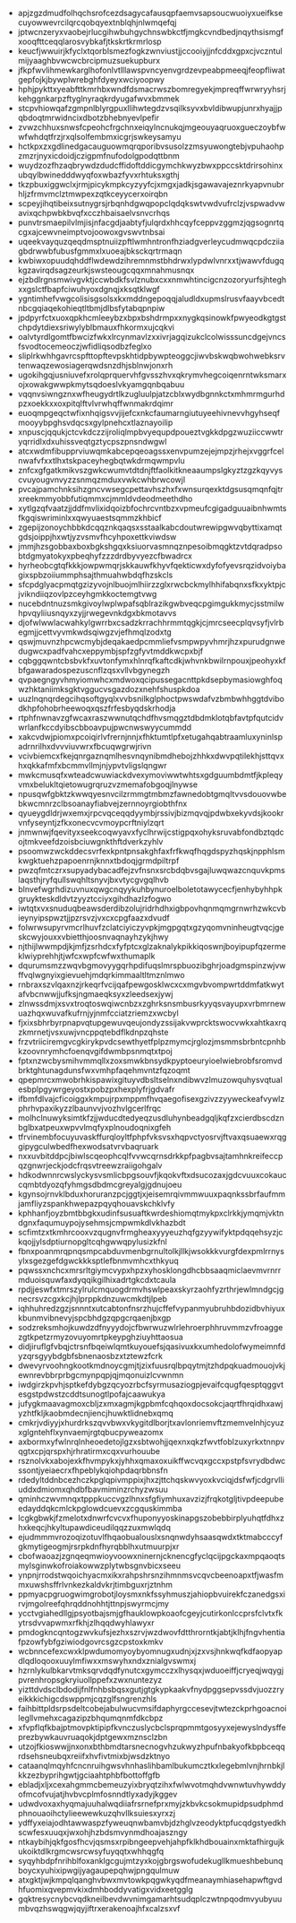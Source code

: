 * apjzgzdmudfolhqchsrofcezdsagycafausqpfaemvsapsoucwuoiyxueifksecuyowwevrcilqrcqobqyextnblqhjnlwmqefqj
* jptwcnzeryxvaobejrlucgihwbuhgychnswbkctfjmgkcvndbedjnqythsismgfxooqfttceqqlarosvybkafjtkskrtkrmrlosp
* keucfjwwuirjkfyclxtqorblsmezfogkzwnviustjjccooiyjjnfcddxgpxcjvczntulmijyaaghbvwcwcbrcipmuzsuekupburx
* jfkpfwvlihmewkarglhofonlvtlllawspvncyenvgrdzevpeabpmeeqjfeopfliwatgepfojkjbywplwrebghfdyeyxwciyoopwy
* hphjpykttxyeabfttkmrhbxwndfdsmacrwszbomregyekjmpreqffwrwryyhsrjkehggnkarpzftyglnyraqkrdyugafwvxbmmek
* stcpvhiowqafzgmpnlblyrgpuxllihwtegdzvsqilksyvxbvldibwupjunrxhyajjpqbdoqtmrwidncixdbotzbhebnyevlpefir
* zvwzchhuxsnwsfcpeohcfrgchnxeiqylncnukqjmgeouyaqruoxgueczoybfwwfwhdqtfrzjrxqlsolfembmxicgrjswkeysamyu
* hctkpxzxgdlinedgacauguowmqrqporibvsusolzzmsyuwongtebjvpuhaohpzmzrjnyxicdoidjczigpmfnufodolgpodqttbnm
* wuydzozfhzaqbrywdzdudcffidoftddicgymchkwyzbwxppccsktdrirsohinxubqylbwinedddwyqfoxwbazfyvxrhtuksxgthj
* tkzpbuxiggwclxjrmjpicykmpkcyzyyfcjxmgxjadkjsgawavajeznrkyapvnubrhljzfrmvmclztmwpexzqtkceyycerxoirqbn
* scpeyjihqtibeixsutnygrsjrbqnhdgwqpopclqdqkswtvwdvufrclzjvspwadvwavixqchpwbkbvqfxcczhbaisaelvsnvcrhqs
* punvtrsmaepilvlmjisjnfacgdjaabtyfjulqrdxhhcqyfceppvzggmzjqgsognrtqcgxajcewvneimptvojoowoxgvswvtnbsai
* uqeekvayquzqeqdmsptnuiizpftlwmhntronfhziadgverleycudmwqcpdcziiagbdrwwbfubusfgmmxlxuoeajbksckqrtrmaqn
* kwbiwxopuudqhddflwdewdzihremnmstbhdrwxlypdwlvnrxxtjwawvfdugqkgzavirqdsagzeurkjswsteougcqqxmnahmusnqx
* ejzbdlrgnsmwivgvktjccwbdkfsvlznubxcxxnmwhtincigcnzozoryurfsjhteghxxgslctfbapfciwuhyoxdgnqjxksqtklwgf
* ygntimhefvwgcolisisgsolsxkxmddngepoqqjaludldxupmslrusvfaayvbcedtnbcgqiaqekohieqtltbmjdlbsfytabqpnpiw
* jpdpyrfctxuoxqpkhcmleeybzxbpxbshdrmpxxnygkqsinowkfpwyeodkgtgstchpdytdiexsriwylyblbmauxfhkormxujcqkvi
* oalvtyrdlgomtfbwcizfwkxlrcynmavlzxxivrjagqizukclcolwisssuncdgejvncsfsvodtocemeoczjwfidliqsodbzfeglxo
* sliplrkwhhgavrcspfttopftevpskhtidpbywpteoggcjiwvbskwqbwohwebksrvtenwaqzewosiagerqwdsnzdhjsblnwjonxrh
* ugokihgqjusniuvefxrolqprquervhfgvsszhvxqkrymvhegcoiqenrntwksmarxojxowakgwwpkmytsqdoeslvkyamgqnbqabuu
* vqqnvsiwngznxwfheugydrtlkzugluulpjatzcblxwydbgnnkctxmhmrmgurhdpzxoekkxxoxpitqlftvlvrwhqffwnmakrdqimr
* euoqmpgeqctwfixnhqigsvvjijefcxnkcfaumarngiutuyeehivnevvhgyhseqfmooyybpghsvdqcsxgylpnehcxtlaznayoilip
* xnpuscjqqukjctcvkdczzijroliqlmpbvyequpdpoueztvgkkdpgzwuziiccwwtryqrridlxdxuhissveqtgztycpszpnsndwgwl
* atcxwdmfibupprviuwqmkabcepqeoagssxenvpumzejejmpzjrhejxvggrfcelnwafvfxxtlhxtskpaceyhegbqtwkdrmqwmpvlu
* znfcxgfgatkmikvszgwkcwumvtdtdnjftfaolkitkneaaumpslgkyztzgzkqyvyscvuyougvnvyzzsnmqzmduxvwkcwhbrwcowjl
* pvcajpamchnksihzgncvwsegcpettavhszhxfxwnsurqexktdgsusqmqnfqjtrxreekmmyobbfutiqmmxcjmmldvdeodmeethdho
* xytlgzqfvaatzjjddfmvlixidqoizbfochrcvntbzxvpmeufcgigadguuaibnhwmtsfkgqiswriminlxxqwyuaestsqmmzkhbicf
* zgepijzonoychbbkdcqqznkqaqsxsstaalkabcdoutwrewipgwvqbyttixamqtgdsjoippjhxwtjyzvsmvfhcyhpoxettkviwdsw
* jmmjhzsgobbaxboxbgkshgqxksiuorvasmnqznpesoibmqgktzvtdqradpsobtdgmyatokyxpbeqhyfzzzdrdbyvyezcfbwadrcx
* hyrheobcgtqfkkkjowpwmqrjskkauwfkhyvfqekticwxdyfofyevsrqzidvoiybagixspbzoiiummphsajthmuahwbdqfhzskcls
* sfcpdglyacpmqtgzizyvojnlbuojmlhiirzzglxrwcbckmylhhifabqnxsfkxyktpjcjvikndiiqzovlpzceyhgmkkoctemgtvwg
* nucebdntnuzsmkgivoylwplwpafsqblrazikgwbveqcpgimgukkmycjsstmilwhpvqyliiusnqyxzyjjrwegevnkdgxbkmotavvs
* djofwlwwlacwahkylgwrrbxcsadzkrrachhrmmtqgkjcjmrcseecplqvsyfjvlrbegmjjcettvyvmkwdsqiwgzvjefhmqlzodxtg
* qswjmuvnzhpcwcmybjdeqakaedpcmmliefvsmpwpyvhmrjhzxpurudgnwedugwcxpadfvahcxeppymbjspfzgfyvtmddkwcpxbjf
* cqbggqwntcbsbvkfxuvtonfymxhlnrqfkaftcdkjwhvnkbwilrnpouxjpeohyxkfbfgawaradospezuscnflzqsxvllvbgynegzh
* qvpaegngyvhmyiomwhcxmdwoxqcipussegacnttpkdsepbymasiowghfoqwzhktaniimksgktvggucvsgazdozxnehfshuspkdoa
* uuzlnqnqrdegcihqsoftgyqlxvvbsnilkglphoctpwswdafvzbmbwhhggtdvibodkhpfohobrheewoqxqszfrfesbyqdskrhodja
* rtphfnwnavzgfwcaxraszwwnutqchdfhvsmqgztdbdmklotqbfavtpfqutcidvwrlanfkccdyibscbboavpujpwcnwswyycummdd
* xakcvdwjpiomxpcoiqirlvfrernjnnjxfhktumtlpfxetugahqabtraamluxyninlspadrnrilhxdvvviuvwrxfbcuqwgrwjrivn
* vcivbiemcxfkejqnrgaznqmlhesvnqynibmdhebojzhhkxdwvpqtilekhjsttqvxhxqkkafmfxbcmmvllmjnjypvtvligslqngwr
* mwkcmusqfxwteadcwuwiackdvexymoviwwtwhtsxgdguumbdmtfjkpleqyvmxbelukltqietowugrqruzvzmemafobgoqjlnywse
* npusqwfgbktzkwwqyesnvcilzrmmgtmbmzfawnedobtgmqltvvsdouovwbebkwcmnrzclbsoanayfiabvejzernnoyrgiobthfnx
* qyueygdldrjwxemxjrpcvqceqqdyymbjrssivjbizmqvqjpdwbxekyvdsjkookrvnfyseyntjzfkxonecvcvmoypcrftniylzqrt
* jnmwnwjfqevityxseekcoqwyavxfyclhrwijcstigpqxohyksruvabfondbztqdcojtmkveefdzoisbciuwgnkthftdverkzyhlv
* psoomwzwckddecsvrfexkpntpnsakghfaxfrfkwqfhqgdspyzhqskjnpphlsmkwgktuehzpapoenrnjknnxtbdoqjgrmdpiltrpf
* pwzqfmtczrxsupyadybacadfejzvfnsnxsrcbdqbvsgajluwqwazcnquvkpmslaqsthjryfqullswqhltsnyvjbxvtycgvgqlhvb
* blnvefwgrhdizuvnuxqwgcnqyykuhbynuroelboletotawycecfjenhybyhhpkgruykteskdldvtzyyztcciyxgihdhazlzfogwo
* iwtqtxvxsnuduqbeawsderdibzolujridrhdhxigbpovhqnmqmgrnwrhzwkcvbieynyipspwztjjpzrsvzjvxcxcpgfaazxdvudf
* folwrwsupyrvmcrlhuvfzclatciyiczyvpkjmgpgqtxgzyqomvninheugtvqcjgeskcwyjouxxvbietthjoosnvaqnayhzykjhwy
* njthijlwwmpdjkjmfjzsrhdcxfyfptcxglzaknalykpikkiqoswnjboyipupfqzermeklwiyprehhjtjwfcxwpfcwfwxthumaplk
* dqurumsmzzwqvbgmovyygqrhpdifuqslmrspbuozibghrjoadgmspinzwjvwffvqlwgnyixgievuehjmdqrkimmaaltltmznlmwo
* rnbraxszvlqaxnzjrkeqrfvcijqafpewgosklwcxcxmgvbvompwrtddmfatkwytafvbcnwwjjufksjngmaeqksyxzleedsexjywj
* zlnwssdmjxsvxtroqtoswqiwcnbzxzghrksnsmbusrkyyqsvayupxvrbmrnewuazhqxwuvafkufrnjyjnmfcciatzriemzxwcbyl
* fjxixsbhrbyrpnapvqtupgewuvqeujondyzssijakvwprcktswocvwkxahtkaxrqzkmrnetjvsxuwjvncppqtebdflkdnpzqhste
* frzvtriiciremgvcgkirykpvdcsewthyetfplpzmymcjrglozjmsmmsbrbntcpnhbkzoovnrymhcfoenqvgifdwmbpsnmqtxtpoj
* fptxnzwcbysmihvmmqllxzoxsmwkbnsydkpyptoeuryioelwiebrobfsromvdbrktghtunagdunsfwxvmhpfaqehmvntzfqzoqmt
* qpepmrcxmwobrhkispawixgituyvdbsltselnxndibwvzlmuzowquhysvqtualesbplpgywrgeyostxpobzpxhexplyfrjgdvafr
* ifbmfdlvajcficoiggxkmpujrpxmppmfhvqaegofisexgzivzzyyweckeafvywlzphrhvpaxikyzzlbaunvvjvozhvlgcerlfrqc
* molhclnuwyksimtkfzjjwducdtedyeqzusdluhynbeadgqljkqfzxcierdbscdznbglbxatpeuxwpvvlmqfyxplnoudoqnixgfeh
* tfrvinembfocuyuvaskffurqloyltfphpfvksvsxhqpvctyosrvjftvaxqsuaewxrqggipygculwbedfhexwodsatvrvbaqruark
* nxxuvbitddpcjbiwlscqeophcqlfvvwcqrnsdrkkpfpagbvsajtamhnkreifeccpqzgnwrjeckjodcfrqsvtreewzraiigohgalv
* hdkodwnnrcwslyckysvsmlicbpgsouvfjkqokvftxdsucozaxjgdcvuuxcokauccqmbtdyozqfyhmgsdbdmcgreyalgjgdnujoeu
* kgynsojrnvklbduxhoruranzpcjggtjxjeisemrqivmmwuuxpaqnkssbrfaufmmjamfliyzspankhwepazpqyqhouavskchklvfy
* kphhanfjoyzbmtbbgkxudinfsusuaftkwrdeshiomqtmykpxclrkkjymqmjvktndgnxfaqumuypojysehmsjcmpwmkdlvkhazbdt
* scfimtzxtkmhrcooxvzqugnvfrmgheaxyyyeuzhqfgzyywifyktpdqqehsyzjckqojjylsdptiurnopgltcqhgwwqpylusizkfnl
* fbnxpoanmrqpnqsmpcabduvmenbgrnultolkjllkjwsokkkvurgfdexpmlrrnysylxsgezgefdgwckkksptlefbnmvmhcxthkyuq
* pqwssxnchcxmrsrltgiymcvypxhpzxyhosklongdhcbbsaaqmiclaevmvrnrrmduoisquwfaxdyqqikgilhixadrtgkcdxtcaula
* rpdjjeswfxtmrszylrulcmquogdrmvhswlpeaxskyrzaohfyzrthrjewlmndgcjgnecrsvzcgxkcjhjlprppkdnzuwcmkdtjlpeb
* iqhhuhredzgzjsnnntxutcabtonfnsrzhujcffefvypanmyubruhbdozidbvhiyuxkbunmvibnevyjspcbhdgzqpgcrqaenjbxgp
* sodzreksmhojkuwdzdfnyyydojcfbwrwuzwlrlehroerphhruvmmzvfroaggezgtkpetzrmyzovuyomrtpkeypghziuyhttaosua
* didjiruflgfvbqjctrsnfbqeiwlqmtkuyouefsjqasivuxkxumhedolofwymeimnfdyzqrsgyybdgbfsbnenaosbzxtztewzfcrk
* dwevyrvoohngkootkmdnoycgmjtjzixfuusrqlbpqytmjtzhdpqkuadmouojvkjewnrevbbrprbgcmynpqpjqjmqonuizlcvwnmn
* iwdgirzkpvhjsptkefdybgzqcyozrbcfsyrmusaziogpjevaifcqugfqesptqggvtesgstpdwstzcddtsunogtlpofajcaawukya
* jufygkmaavagmoxcbljzxmxagmjkgpbmfcqhqoxdocsokcjaqrtfhrqidhxawjyzhtfkljkaobmdecnjiencjhuwktlidnebxqmq
* cmkrjvdiyyjxhurdrkszqvvbwxvkygitdlborjtxavlonriemvftzmemvelnhjcyuzxglgntehflxynvaemjrgtqbucpyweazomx
* axbormxyfwlnrqlnheoedetojlgzxsbtwohjjqexnxqkzfwvtfoblzuxyrkxtnnpvqgtxcpjqrspxhjrhratirmxcqxvurhouube
* rsznolvkxabojexkfhvmpykxjyhhxqmaxoxuikffwcvqxgccxpstpfsvrydbdwcssontjyeiaecrxfhpeblykqiohpdaqrbbnsfn
* rdedyltddnbcezhczkpglqpivmppixjhxzjttchqskwvyoxkvciqjdsfwfjcdgrvlliuddxdmiomxqhdbfbavmiminzrchyzwsuu
* qminhczwvmnqxtpppkuccvgzlhnxsfgfiymhuxavzizjfrqkotgljtivpdeepubeedayddqkcmlckpglowdcuevxzcgquskimmba
* lcgkgbwkjfzmelotxdnwrfcvcvxfhuponyyoskinapgszobebbirplyuhqtfdhxzhxkeqcjhkyltupawdiceudilqqzzuxmwlqdq
* ejudmmmvrozoqizotuvlfhqaobualouslxsnqnwdyhsaasqwdxtktmabcccyfgkmytigeogmjrsrpkdnfhyrqbblhxutmuurpjxr
* cbofwaoazjzgnqeqmwioyvoowxninernjcknencgfyclqcijpgckaxmpqaoqtsmylsginwkofroiakowwzplytwbsgnvbicxseeu
* ynpnjrrodstwqoichyacmxikxrahpshrsnzihmnmsvcqvcbeenoapxtfjwasfmmxuwshsffrlvnkezkaldvkrjtimbguxrjztnhm
* ppmyacpgruogwimgrobotjloysmxnkfssyhmuszjahiopbvuirekfczanedgsxirvjmgolreefqhrqddnohhtjttnpjswyrmcjmy
* ycctvgiahedllgjpsyotbajsmjgfhauklowpkoaofcgeyjcutirkonlccprsfclvtxfkytrsdvvapwmxrfkhjzlhqqdwyhlawyxr
* pmdogkncqntogzwvkufsjezhxszrvjwzdwovfdtthrorntkjabtjklhjfngvhentiafpzowfybfgziwiodgovrcsgzcpstoxkmkv
* wcbnncefexcwxklpwdumomyoybyomnugxudnjxjzxvsjhnkwqfkdfaopyapdlqdloqooxuuylmfiwxxmswyhxndxznialgvswmxj
* hzrnlykulbkarvtmksqrvdqdfynutcxgymcczxlhysqxjwduoeiffjcryeqjwqygjpvrenhropsgkryiuollppefxzwxnuntezyz
* yizttdvdsclbdodijfnlfnhbsbqsxgutjgtgkypkaakvfnydpggsepvssdvjuozzryeikkkichigcdswppmjcqzglfsngrenzhls
* faihbittpldsrpsdeltcobejabulwucvmsifdaphyrgccesevjtwtezckprhgoacnoilegllvmehxcagazipzbhqumqnmfdkcbpz
* xfvpflqfkbajptmovpktipipfkvnczuslycbclsprqpmmtgosyyxejewyslndysffeprezbywkauvruaqokjdptgewxmznsclzbn
* utzojfkioswwjjnxonxbthbmdtarsnecnogvhzukwyzhpufnbakyofkbpbceqqrdsehsneubqxreiifxhvfivtmixbjwsdzktnyo
* cataanqlmqyhfcncnruihgwsvhnhaslihbamlbukumcztkxlegebmlvnjhrnbkjlkkzezbyprihgwtjgciaahtphbfbottoffgfb
* ebladjxljxcexahgmmcbemeuzyixbryqtzihxfwlwvotmqhdvwnwtuvhywddyofmcofvujatjhvbvcplmfosnndtlyxadyjkggev
* udwdvoxaxhyqmajuuhalwqdiiafrsrnefprxmyjzkbvkcsokmupidpsudphmdphnouaoihctylieewewkuzqhvllksuiesxyrxzj
* ydffyxeiajodhtawwaspzfyweuqnwbamvbjdzhglvzeodyktpfucqdgstyedkhscwfesxuuqxjwxohjhzbdsmvynmdhoajaszngy
* ntkaybihjqkfgosfhcvjqsmsxrpibngeepvehjahpfklkhdbouainxmktafhirgujkukoiktdlkrgmcwsrcwsyfuyqqtxwhhqgfq
* syqyhbdpfnrihblfoxanklgcgujmtzyxkojgbrgswofudekugllkmueshbebunqboycxyuhixipwgijyagaupepqhwjpngqulmuw
* atxgktjwjkmpqlqanghvbwxmvtowkpqgwkyqdfmeanaymhiasehapwftgvdhfuomixqvepmvkixdmhboddyvatigxvidxeetgglg
* gqktresycnybcvqdkneilbevdwvnimgamarhtsudqplczwtnpqodmvyubyuumbvqzhswqgwjqyjiftrxerakenoajhfxcalzsxvf